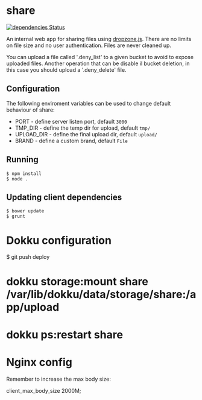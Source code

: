 share
========

[![dependencies Status](https://david-dm.org/claudyus/share/status.svg)](https://david-dm.org/claudyus/share)

An internal web app for sharing files using
[dropzone.js](http://www.dropzonejs.com/). There are no limits on file size and
no user authentication. Files are never cleaned up.

You can upload a file called '.deny_list' to a given bucket to avoid to expose uploaded files.
Another operation that can be disable il bucket deletion, in this case you should upload a '.deny_delete' file.

## Configuration

The following enviroment variables can be used to change default behaviour of share:

 * PORT - define server listen port, default ```3000```
 * TMP_DIR - define the temp dir for upload, default ```tmp/```
 * UPLOAD_DIR - define the final upload dir, default ```upload/```
 * BRAND - define a custom brand, default ```File```

## Running

    $ npm install
    $ node .

## Updating client dependencies

    $ bower update
    $ grunt

# Dokku configuration

  $ git push deploy
  # dokku storage:mount share /var/lib/dokku/data/storage/share:/app/upload
  # dokku ps:restart share


# Nginx config

Remember to increase the max body size:

  client_max_body_size 2000M;
